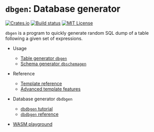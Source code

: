 `dbgen`: Database generator
===========================

[![Crates.io](https://img.shields.io/crates/v/dbgen.svg)](https://crates.io/crates/dbgen)
[![Build status](https://github.com/kennytm/dbgen/workflows/Rust/badge.svg)](https://github.com/kennytm/dbgen/actions?query=workflow%3ARust)
[![MIT License](https://img.shields.io/badge/license-MIT-blue.svg)](./LICENSE.txt)

`dbgen` is a program to quickly generate random SQL dump of a table following a given set of
expressions.

* Usage
    * [Table generator `dbgen`](CLI.md)
    * [Schema generator `dbschemagen`](SchemaGen.md)

* Reference
    * [Template reference](Template.md)
    * [Advanced template features](TemplateAdvanced.md)

* Database generator `dbdbgen`
    * [`dbdbgen` tutorial](DbdbgenTutorial.md)
    * [`dbdbgen` reference](Dbdbgen.md)

* [WASM playground](https://kennytm.github.io/dbgen/)
